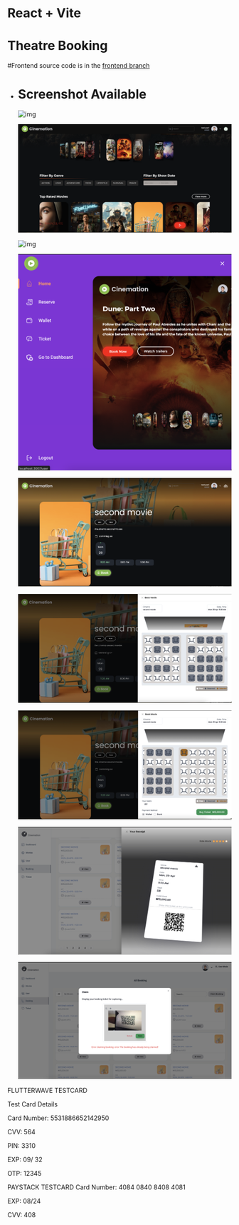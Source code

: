 # React + Vite

# Theatre Booking

#Frontend source code is in the [frontend branch](https://github.com/okunadeola/theatre_booking_node_mongodb/tree/react-frontend) 

- # Screenshot Available

  ![img](./imgone.png)

  ![img](./img2.png)

  ![img](./img3.png)

  ![img](./img4.png)

  ![img](./img5.png)

  ![img](./img6.png)

  ![img](./img7.png)

  ![img](./img8.png)

  ![img](./img1.png)

FLUTTERWAVE TESTCARD

Test Card Details

Card Number: 5531886652142950

CVV: 564

PIN: 3310

EXP: 09/ 32

OTP: 12345

PAYSTACK TESTCARD
Card Number: 4084 0840 8408 4081

EXP: 08/24

CVV: 408
